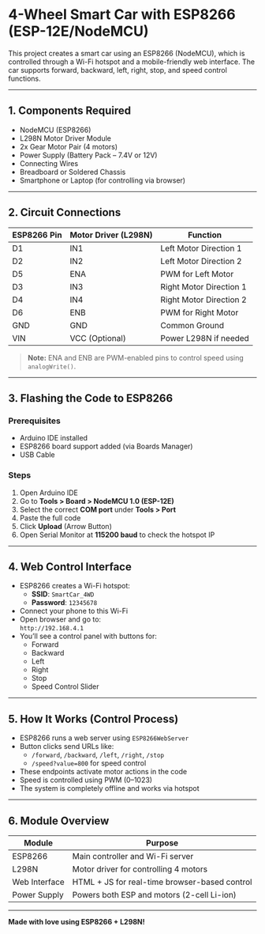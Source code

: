 # 4-Wheel Smart Car with ESP8266 (ESP-12E/NodeMCU)

This project creates a smart car using an ESP8266 (NodeMCU), which is controlled through a Wi-Fi hotspot and a mobile-friendly web interface. The car supports forward, backward, left, right, stop, and speed control functions.

---

## 1. Components Required

- NodeMCU (ESP8266)
- L298N Motor Driver Module
- 2x Gear Motor Pair (4 motors)
- Power Supply (Battery Pack – 7.4V or 12V)
- Connecting Wires
- Breadboard or Soldered Chassis
- Smartphone or Laptop (for controlling via browser)

---

## 2. Circuit Connections

| ESP8266 Pin | Motor Driver (L298N) | Function                |
|-------------|----------------------|--------------------------|
| D1          | IN1                  | Left Motor Direction 1   |
| D2          | IN2                  | Left Motor Direction 2   |
| D5          | ENA                  | PWM for Left Motor       |
| D3          | IN3                  | Right Motor Direction 1  |
| D4          | IN4                  | Right Motor Direction 2  |
| D6          | ENB                  | PWM for Right Motor      |
| GND         | GND                  | Common Ground            |
| VIN         | VCC (Optional)       | Power L298N if needed    |

> **Note:** ENA and ENB are PWM-enabled pins to control speed using `analogWrite()`.

---

## 3. Flashing the Code to ESP8266

### Prerequisites

- Arduino IDE installed
- ESP8266 board support added (via Boards Manager)
- USB Cable

### Steps

1. Open Arduino IDE
2. Go to **Tools > Board > NodeMCU 1.0 (ESP-12E)**
3. Select the correct **COM port** under **Tools > Port**
4. Paste the full code
5. Click **Upload** (Arrow Button)
6. Open Serial Monitor at **115200 baud** to check the hotspot IP

---

## 4. Web Control Interface

- ESP8266 creates a Wi-Fi hotspot:
  - **SSID**: `SmartCar_4WD`
  - **Password**: `12345678`
- Connect your phone to this Wi-Fi
- Open browser and go to:  
  `http://192.168.4.1`
- You’ll see a control panel with buttons for:
  - Forward
  - Backward
  - Left
  - Right
  - Stop
  - Speed Control Slider

---

## 5. How It Works (Control Process)

- ESP8266 runs a web server using `ESP8266WebServer`
- Button clicks send URLs like:
  - `/forward`, `/backward`, `/left`, `/right`, `/stop`
  - `/speed?value=800` for speed control
- These endpoints activate motor actions in the code
- Speed is controlled using PWM (0–1023)
- The system is completely offline and works via hotspot

---

## 6. Module Overview

| Module         | Purpose                                        |
|----------------|------------------------------------------------|
| ESP8266        | Main controller and Wi-Fi server               |
| L298N          | Motor driver for controlling 4 motors          |
| Web Interface  | HTML + JS for real-time browser-based control  |
| Power Supply   | Powers both ESP and motors (2-cell Li-ion)     |

---



**Made with love using ESP8266 + L298N!**
